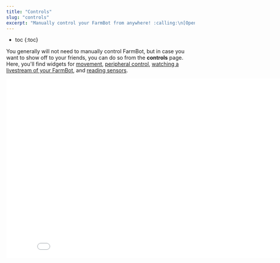```yaml
---
title: "Controls"
slug: "controls"
excerpt: "Manually control your FarmBot from anywhere! :calling:\n[Open this page in the app](https://my.farm.bot/app/controls)"
---
```


* toc
{:toc}

You generally will not need to manually control FarmBot, but in case you want to show off to your friends, you can do so from the **controls** page. Here, you'll find widgets for [movement](controls/move.md), [peripheral control](controls/peripherals.md), [watching a livestream of your FarmBot](controls/webcam-feeds.md), and [reading sensors](controls/sensors.md).

<iframe class="embedly-embed" src="//cdn.embedly.com/widgets/media.html?url=http%3A%2F%2Fwww.youtube.com%2Fwatch%3Fv%3DQb_acc0wdJU&src=http%3A%2F%2Fwww.youtube.com%2Fembed%2FQb_acc0wdJU&type=text%2Fhtml&key=f2aa6fc3595946d0afc3d76cbbd25dc3&schema=youtube" width="854" height="480" scrolling="no" frameborder="0" allow="autoplay; fullscreen" allowfullscreen="true"></iframe>

